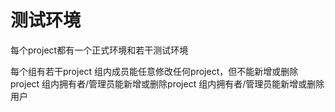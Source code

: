# 测试环境
每个project都有一个正式环境和若干测试环境

每个组有若干project
组内成员能任意修改任何project，但不能新增或删除project
组内拥有者/管理员能新增或删除project
组内拥有者/管理员能新增或删除用户
